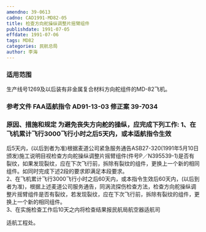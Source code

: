 ```yaml
---
amendno: 39-0613  
cadno: CAD1991-MD82-05  
title: 检查方向舵操纵调整片摇臂组件  
publishdate: 1991-07-05  
effdate: 1991-07-06  
tags: MD82  
categories: 民航总局  
author: 李海  
---
```

  
### 适用范围  
生产线号1269及以后装有非金属复合材料方向舵组件的MD-82飞机。  
  
<!--more-->  
### 参考文件    FAA适航指令 AD91-13-03 修正案 39-7034  
  
### 原因、措施和规定     为避免丧失方向舵的操纵，应完成下列工作:     1、在飞机累计飞行3000飞行小时之后5天内，或本适航指令生效  
后5天内，(以后到者为准)根据麦道公司紧急服务通告ASB27-320(1991年5月10日颁发)施工说明目视检查方向舵操纵调整片摇臂组件(件号P／N395539-1)是否有裂纹，如果发现裂纹，应在下次飞行前，拆除有裂纹的组件，更换上一个新的相同组件。如同时完成下述2段的要求即满足本段要求。  
    2、在飞机累计飞行3000飞行小时之后60天内，或本指令生效后60天内，(以后到者为准)，根据上述麦道公司服务通告，同涡流探伤检查方法，检查方向舵操纵调整片摇臂组件是否有裂纹，若发现裂纹，应在下次飞行前，拆除有裂纹的组件，更换上一个新的相同组件。  
    3、在实施检查工作后10天之内将检查结果报民航局航空器适航司  
  
适航工程处。  
